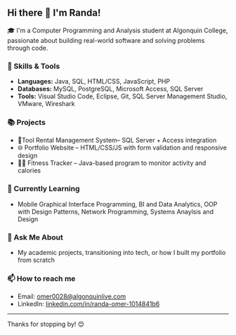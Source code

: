 ## Hi there 👋 I'm Randa!

🎓 I'm a Computer Programming and Analysis student at Algonquin College, passionate about building real-world software and solving problems through code.

### 🔧 Skills & Tools
- **Languages:** Java, SQL, HTML/CSS, JavaScript, PHP 
- **Databases:** MySQL, PostgreSQL, Microsoft Access, SQL Server  
- **Tools:** Visual Studio Code, Eclipse, Git, SQL Server Management Studio, VMware, Wireshark  

### 📚 Projects
- 🔧Tool Rental Management System– SQL Server + Access integration  
- 🌐 Portfolio Website – HTML/CSS/JS with form validation and responsive design  
- 🏃‍♀️ Fitness Tracker – Java-based program to monitor activity and calories

### 🌱 Currently Learning
- Mobile Graphical Interface Programming, BI and Data Analytics, OOP with Design Patterns, Network Programming, Systems Anaylsis and Design 

### 💬 Ask Me About
- My academic projects, transitioning into tech, or how I built my portfolio from scratch

### 📫 How to reach me
- Email: omer0028@algonquinlive.com  
- LinkedIn: [linkedin.com/in/randa-omer-1014841b6](https://www.linkedin.com/in/randa-omer-1014841b6/)

---

Thanks for stopping by! 😊
